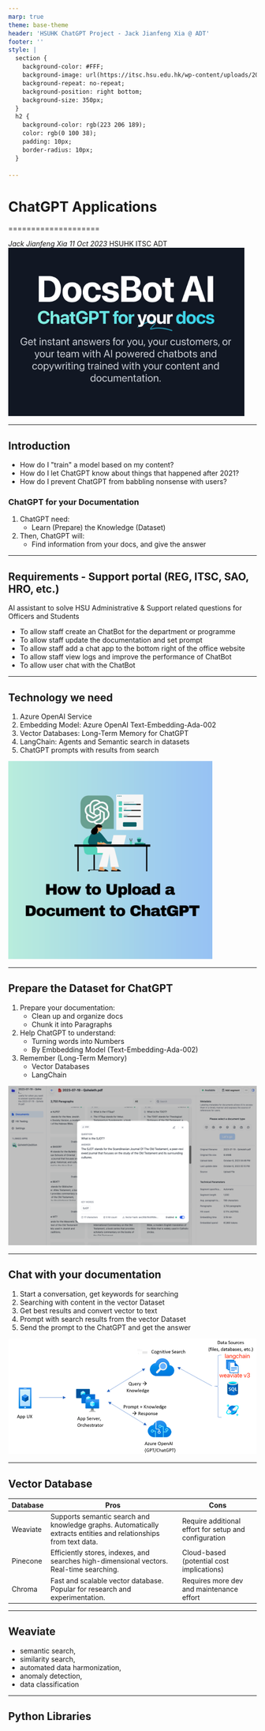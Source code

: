 ```yaml
---
marp: true
theme: base-theme
header: 'HSUHK ChatGPT Project - Jack Jianfeng Xia @ ADT'
footer: ''
style: |
  section {
    background-color: #FFF;
    background-image: url(https://itsc.hsu.edu.hk/wp-content/uploads/2018/11/INFORMATION-TECHNOLOGY-SERVICES-CENTRE_HSU.png);
    background-repeat: no-repeat;
    background-position: right bottom;
    background-size: 350px;
  }
  h2 {
    background-color: rgb(223 206 189);
    color: rgb(0 100 38);
    padding: 10px;
    border-radius: 10px;
  }

---
```


# ChatGPT Applications

====================

*Jack Jianfeng Xia*
*11 Oct 2023*
HSUHK ITSC ADT
![bg left 100%](./docBotAI.png)

---



## Introduction

- How do I "train" a model based on my content?
- How do I let ChatGPT know about things that happened after 2021?
- How do I prevent ChatGPT from babbling nonsense with users?

### ChatGPT for your Documentation
1. ChatGPT need: 
   - Learn (Prepare) the Knowledge (Dataset) 
2. Then, ChatGPT will: 
   - Find information from your docs, and give the answer

---

## Requirements - Support portal (REG, ITSC, SAO, HRO, etc.)

AI assistant to solve HSU Administrative & Support related questions for Officers and Students
- To allow staff create an ChatBot for the department or programme
- To allow staff update the documentation and set prompt
- To allow staff add a chat app to the bottom right of the office website
- To allow staff view logs and improve the performance of ChatBot
- To allow user chat with the ChatBot

---

## Technology we need
1. Azure OpenAI Service
2. Embedding Model: Azure OpenAI Text-Embedding-Ada-002
3. Vector Databases: Long-Term Memory for ChatGPT
4. LangChain: Agents and Semantic search in datasets
5. ChatGPT prompts with results from search

![bg right 90%](./doc2chatGPT.png)

---

## Prepare the Dataset for ChatGPT
1. Prepare your documentation: 
   - Clean up and organize docs 
   - Chunk it into Paragraphs
2. Help ChatGPT to understand:
   - Turning words into Numbers
   - By Embbedding Model (Text-Embedding-Ada-002)
3. Remember (Long-Term Memory)
   - Vector Databases
   - LangChain

![bg right 90%](./DataSet.png)

---

## Chat with your documentation

1. Start a conversation, get keywords for searching
2. Searching with content in the vector Dataset 
3. Get best results and convert vector to text
4. Prompt with search results from the vector Dataset
5. Send the prompt to the ChatGPT and get the answer

![bg right 100%](./embeddingWorkflow.png)

---

## Vector Database 

|Database|Pros|Cons|
|---|---|---|
|Weaviate|Supports semantic search and knowledge graphs. Automatically extracts entities and relationships from text data.|Require additional effort for setup and configuration|
|Pinecone|Efficiently stores, indexes, and searches high-dimensional vectors. Real-time searching. |Cloud-based (potential cost implications)|
|Chroma|Fast and scalable vector database. Popular for research and experimentation.|Requires more dev and maintenance effort|
---

## Weaviate 

  - semantic search,
  - similarity search,
  - automated data harmonization,
  - anomaly detection,
  - data classification


---

## Python Libraries


